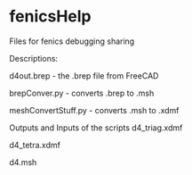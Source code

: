 # fenicsHelp
Files for fenics debugging sharing

Descriptions:

d4out.brep - the .brep file from FreeCAD

brepConver.py  - converts .brep to .msh

meshConvertStuff.py - converts .msh to .xdmf

Outputs and Inputs of the scripts
d4_triag.xdmf 

d4_tetra.xdmf 

d4.msh 
